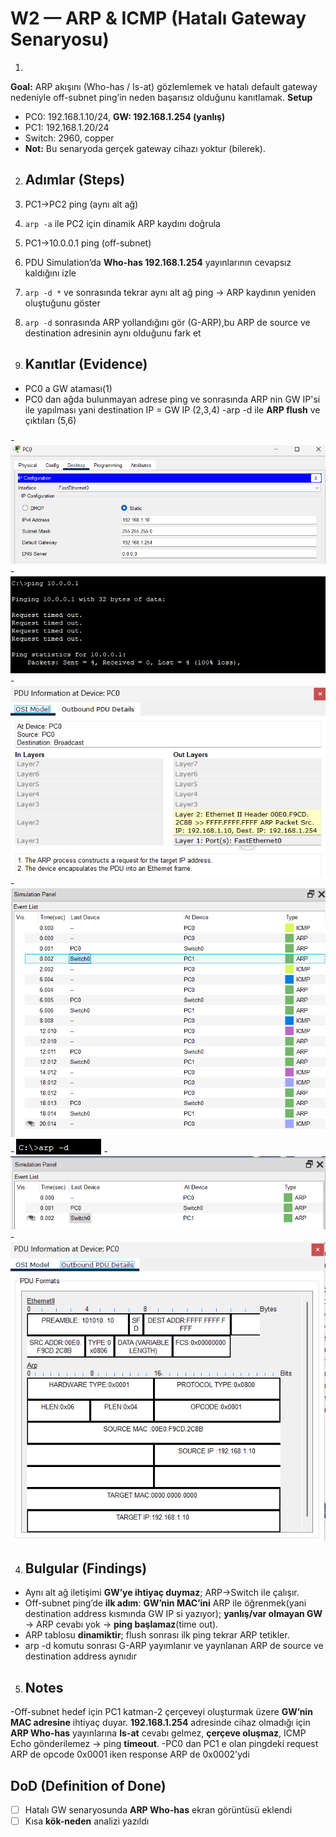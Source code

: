 # W2 — ARP & ICMP (Hatalı Gateway Senaryosu)

1)
**Goal:** ARP akışını (Who-has / Is-at) gözlemlemek ve hatalı default gateway nedeniyle off-subnet ping’in neden başarısız olduğunu kanıtlamak.
**Setup**
- PC0: 192.168.1.10/24, **GW: 192.168.1.254 (yanlış)**
- PC1: 192.168.1.20/24
- Switch: 2960, copper
- **Not:** Bu senaryoda gerçek gateway cihazı yoktur (bilerek).

2) ## Adımlar (Steps)
1) PC1→PC2 ping (aynı alt ağ)  
2) `arp -a` ile PC2 için dinamik ARP kaydını doğrula  
3) PC1→10.0.0.1 ping (off-subnet)  
4) PDU Simulation’da **Who-has 192.168.1.254** yayınlarının cevapsız kaldığını izle  
5) `arp -d *` ve sonrasında tekrar aynı alt ağ ping → ARP kaydının yeniden oluştuğunu göster
6) `arp -d` sonrasında ARP yollandığını gör (G-ARP),bu ARP de source ve destination adresinin aynı olduğunu fark et

3) ## Kanıtlar (Evidence)
- PC0 a GW ataması(1)
- PC0 dan ağda bulunmayan adrese ping ve sonrasında ARP nin GW IP'si ile yapılması yani destination IP = GW IP (2,3,4)
-arp -d ile **ARP flush** ve çıktıları (5,6)


-![](../diagrams/w2-lab2-GW-assigment.png)
-![](../diagrams/w2-lab2-GW-not-found.png)
-![](../diagrams/w2-lab2-destination-GW.png)
-![](../diagrams/w2-lab2-ping-destiantion-GW-output.png)
-![](../diagrams/w2-lab2-arp-d.png)
-![](../diagrams/w2-lab2-arp-d-output.png)
-![](../diagrams/w2-lab2-arp-d-PDU-information.png)
 
4) ## Bulgular (Findings)
- Aynı alt ağ iletişimi **GW’ye ihtiyaç duymaz**; ARP→Switch ile çalışır.  
- Off-subnet ping’de **ilk adım**: **GW’nin MAC’ini** ARP ile öğrenmek(yani destination address kısmında GW IP si yazıyor);
 **yanlış/var olmayan GW** → ARP cevabı yok → **ping başlamaz**(time out).  
- ARP tablosu **dinamiktir**; flush sonrası ilk ping tekrar ARP tetikler.
- arp -d komutu sonrası G-ARP yayımlanır ve yaynlanan ARP de source ve destination address aynıdır

5) ## Notes
-Off-subnet hedef için PC1 katman-2 çerçeveyi oluşturmak üzere **GW’nin MAC adresine** ihtiyaç duyar. 
**192.168.1.254** adresinde cihaz olmadığı için **ARP Who-has** yayınlarına **Is-at** cevabı gelmez, **çerçeve oluşmaz**, ICMP Echo gönderilemez → ping **timeout**.
-PC0 dan PC1 e olan pingdeki request ARP de opcode 0x0001 iken response ARP de 0x0002'ydi


## DoD (Definition of Done)
- [ ] Hatalı GW senaryosunda **ARP Who-has** ekran görüntüsü eklendi
- [ ] Kısa **kök-neden** analizi yazıldı
